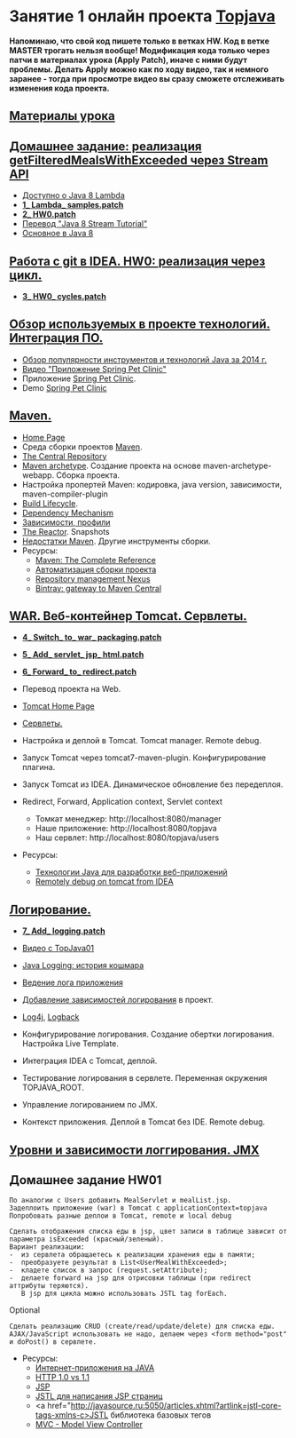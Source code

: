# Занятие 1 онлайн проекта <a href="http://javawebinar.ru/topjava/">Topjava</a>

**Напоминаю, что cвой код пишете только в ветках HW. Код в ветке MASTER трогать нельзя вообще! Модификация кода только через патчи в материалах урока (Apply Patch), иначе с ними будут проблемы. Делать Apply можно как по ходу видео, так и немного заранее -  тогда при просмотре видео вы сразу сможете отслеживать изменения кода проекта.** 
## <a href="https://drive.google.com/open?id=0B9Ye2auQ_NsFfm5hSHEtbmxmN2kxb0NocVRwWl9KanowWXVCVXRZTlhaM09wQUswZkRidTA">Материалы урока</a>

## <a href="https://drive.google.com/open?id=0B9Ye2auQ_NsFOGU0a3ZUbFo3Skk">Домашнее задание: реализация getFilteredMealsWithExceeded через Stream API</a> 
-  <a href="http://www.youtube.com/watch?v=_PDIVhEs6TM">Доступно о Java 8 Lambda</a>
- **<a href="https://drive.google.com/open?id=0B9Ye2auQ_NsFYlhhZzBad3lJRFU">1_ Lambda_ samples.patch</a>**
- **<a href="https://drive.google.com/open?id=0B9Ye2auQ_NsFMWY3Rl9NWXJmQ3c">2_ HW0.patch</a>**
- <a href="http://prologistic.com.ua/polnoe-rukovodstvo-po-java-8-stream.html">Перевод "Java 8 Stream Tutorial"</a>
- <a href="https://docs.google.com/presentation/d/1fR1N_UsQDhOarLKo5nrgMU1r5-M8v-IbKhpS3sQTKnY">Основное в Java 8</a>

## <a href="https://drive.google.com/open?id=0B9Ye2auQ_NsFdTJIQUExajZWWkE">Работа с git в IDEA. HW0: реализация через цикл.</a> 
- **<a href="https://drive.google.com/open?id=0B9Ye2auQ_NsFUkRPZW9jbHFadjA">3_ HW0_ cycles.patch</a>**

## <a href="https://drive.google.com/open?id=0B9Ye2auQ_NsFRmo0YkVVaDJPTVE">Обзор используемых в проекте технологий. Интеграция ПО.</a>
-  <a href="http://zeroturnaround.com/rebellabs/java-tools-and-technologies-landscape-for-2014/">Обзор популярности инструментов и технологий Java за 2014 г.</a>
-  <a href="http://www.youtube.com/watch?v=rJZHerwi8R0">Видео "Приложение Spring Pet Clinic"</a> 
-  Приложение <a href="https://github.com/spring-projects/spring-petclinic">Spring Pet Clinic</a>. 
-  Demo <a href="http://petclinic.cloudapp.net/">Spring Pet Clinic</a>

## <a href="https://drive.google.com/open?id=0B9Ye2auQ_NsFZFBuZVRKNU5Kb3c">Maven.</a>
- <a href="http://maven.apache.org/">Home Page</a>
- Среда сборки проектов <a href="http://www.apache-maven.ru/" target="_blank">Maven</a>.
- <a href="http://search.maven.org/#browse">The Central Repository</a>
- <a href="http://habrahabr.ru/post/111408/">Maven archetype</a>. Создание проекта на основе maven-archetype-webapp. Сборка проекта.
- Настройка пропертей Maven: кодировка, java version, зависимости, maven-compiler-plugin
- <a href="http://maven.apache.org/guides/introduction/introduction-to-the-lifecycle.html">Build Lifecycle</a>.
- <a href="http://maven.apache.org/guides/introduction/introduction-to-dependency-mechanism.html">Dependency Mechanism</a>
- <a href="http://www.ibm.com/developerworks/ru/library/j-5things13/">Зависимости, профили</a>
- <a href="http://maven.apache.org/guides/mini/guide-multiple-modules.html">The Reactor</a>. Snapshots
- <a href="http://habrahabr.ru/blogs/java/106717/" target="_blank">Недостатки Maven</a>. Другие инструменты сборки.
- Ресурсы:
  - <a href="http://books.sonatype.com/mvnref-book/reference/index.html">Maven: The Complete Reference</a>
  - <a href="http://habrahabr.ru/post/77333/">Автоматизация сборки проекта</a>
  - <a href="http://www.sonatype.org/nexus/">Repository management Nexus</a>
  - <a href="http://blog.bintray.com/2014/02/11/bintray-as-pain-free-gateway-to-maven-central/">Bintray: gateway to Maven Central</a>

## <a href="https://drive.google.com/open?id=0B9Ye2auQ_NsFT3pWNkMzWVVybnc&authuser=0">WAR. Веб-контейнер Tomcat. Сервлеты.</a>
- **<a href="https://drive.google.com/open?id=0B9Ye2auQ_NsFbWhybDhKZW5NVTA">4_ Switch_ to_ war_ packaging.patch</a>**
- **<a href="https://drive.google.com/open?id=0B9Ye2auQ_NsFS0IybUVtNzd1emM">5_ Add_ servlet_ jsp_ html.patch</a>**
- **<a href="https://drive.google.com/open?id=0B9Ye2auQ_NsFZkFBOEhsZFh0dzA">6_ Forward_ to_ redirect.patch</a>**

- Перевод проекта на Web.
- <a href="http://tomcat.apache.org/">Tomcat Home Page</a>
- <a href="http://java-course.ru/student/book1/servlet/">Сервлеты.</a>
- Настройка и деплой в Tomcat. Tomcat manager. Remote debug.
- Запуск Tomcat через tomcat7-maven-plugin. Конфигурирование плагина.
- Запуск Tomcat из IDEA. Динамическое обновление без передеплоя.
- Redirect, Forward, Application context, Servlet context
    - Томкат менеджер: http://localhost:8080/manager
    - Наше приложение: http://localhost:8080/topjava</a>
    - Наш сервлет:     http://localhost:8080/topjava/users

- Ресурсы:
  - <a href="http://www.techinfo.net.ru/docs/web/javawebdev.html">Технологии Java для разработки веб-приложений</a>
  - <a href="http://blog.trifork.com/2014/07/14/how-to-remotely-debug-application-running-on-tomcat-from-within-intellij-idea">Remotely debug on tomcat from IDEA</a>

## <a href="https://drive.google.com/open?id=0B9Ye2auQ_NsFeGJCdDJHbWNyUzg&authuser=0">Логирование.</a>
- **<a href="https://drive.google.com/open?id=0B9Ye2auQ_NsFcEdRUnp0ZlY2cnc">7_ Add_ logging.patch</a>**

- <a href="http://www.youtube.com/watch?v=Lyqc8HicPMM">Видео с TopJava01</a>
- <a href="http://habrahabr.ru/post/113145/">Java Logging: история кошмара</a>
- <a href="http://skipy.ru/useful/logging.html">Ведение лога приложения</a>
- <a href="http://www.slf4j.org/legacy.html">Добавление зависимостей логирования</a> в проект.
- <a href="http://logging.apache.org/log4j/2.x/index.html">Log4j</a>, <a href="http://logback.qos.ch/">Logback</a>
- Конфигурирование логирования. Создание обертки логирования. Настройка Live Template.
- Интеграция IDEA с Tomcat, деплой.
- Тестирование логирования в сервлете. Переменная окружения TOPJAVA_ROOT.
- Управление логированием по JMX.
- Контекст приложения. Деплой в Tomcat без IDE. Remote debug.

## <a href="https://drive.google.com/open?id=0B9Ye2auQ_NsFSVRES241MlB2bkE">Уровни и зависимости логгирования. JMX</a>

## Домашнее задание HW01

    По аналогии с Users добавить MealServlet и mealList.jsp.
    Задеплоить приложение (war) в Tomcat c applicationContext=topjava
    Попробовать разные деплои в Tomcat, remote и local debug
    
    Сделать отображения списка еды в jsp, цвет записи в таблице зависит от параметра isExceeded (красный/зеленый).
    Вариант реализации: 
    -  из сервлета обращаетесь к реализации хранения еды в памяти;
    -  преобразуете результат в List<UserMealWithExceeded>;
    -  кладете список в запрос (request.setAttribute);
    -  делаете forward на jsp для отрисовки таблицы (при redirect аттрибуты теряются). 
       В jsp для цикла можно использовать JSTL tag forEach.
    
Optional

    Сделать реализацию CRUD (create/read/update/delete) для списка еды.
    AJAX/JavaScript использовать не надо, делаем через <form method="post" и doPost() в сервлете.

- Ресурсы:
  - <a href="http://java-course.ru/student/book1/servlet/">Интернет-приложения на JAVA</a>
  - <a href="http://stackoverflow.com/questions/246859/http-1-0-vs-1-1">HTTP 1.0 vs 1.1</a>
  - <a href="http://java-course.ru/student/book1/jsp/">JSP</a>
  - <a href="http://devcolibri.com/1250">JSTL для написания JSP страниц</a>
  - <a href="http://javasource.ru:5050/articles.xhtml?artlink=jstl-core-tags-xmlns-c>JSTL библиотека базовых тегов</a>
  - <a href="http://design-pattern.ru/patterns/mvc.html">MVC - Model View Controller</a>
